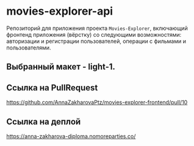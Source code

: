 # movies-explorer-api
Репозиторий для приложения проекта `Movies-Explorer`, включающий фронтенд приложения (вёрстку) со следующими возможностями: авторизации и регистрации пользователей, операции с фильмами и пользователями. 

## Выбранный макет - light-1.

## Ссылка на PullRequest
https://github.com/AnnaZakharovaPtz/movies-explorer-frontend/pull/10

## Ссылка на деплой
https://anna-zakharova-diploma.nomoreparties.co/
